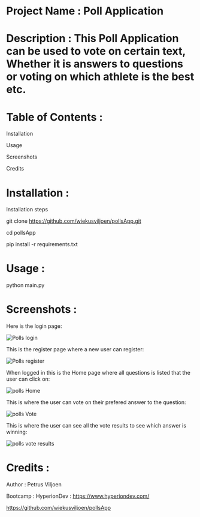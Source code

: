 # Project Name : Poll Application

# Description : This Poll Application can be used to vote on certain text, Whether it is answers to questions or voting on which athlete is the best etc.

# Table of Contents : 

Installation

Usage

Screenshots

Credits

# Installation :

Installation steps

git clone https://github.com/wiekusviljoen/pollsApp.git

cd pollsApp

pip install -r requirements.txt

# Usage :

python main.py

# Screenshots : 

Here is the login page:

![Polls login](https://github.com/wiekusviljoen/pollsApp/assets/92153476/989adafa-a7a3-4e08-83aa-a03f7a5f6371)

This is the register page where a new user can register:

![Polls register](https://github.com/wiekusviljoen/pollsApp/assets/92153476/67c1b38d-66ef-4d62-b2fd-ca57c23385f0)

When logged in this is the Home page where all questions is listed that the user can click on:

![polls Home](https://github.com/wiekusviljoen/pollsApp/assets/92153476/f72cefd1-fae1-4816-ba66-869f5056132d)

This is where the user can vote on their prefered answer to the question:

![polls Vote](https://github.com/wiekusviljoen/pollsApp/assets/92153476/794f0df7-764d-4227-952b-71bb34365abe)

This is where the user can see all the vote results to see which answer is winning:

![polls vote results](https://github.com/wiekusviljoen/pollsApp/assets/92153476/c4eefb5b-8203-42a8-afde-59c1462b0d64)

# Credits : 

Author : Petrus Viljoen

Bootcamp : HyperionDev : https://www.hyperiondev.com/

https://github.com/wiekusviljoen/pollsApp
